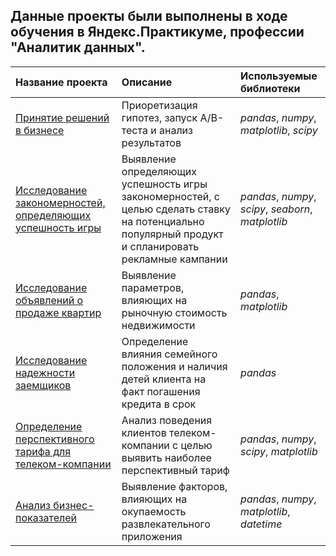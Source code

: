 ## Данные проекты были выполнены в ходе обучения в Яндекс.Практикуме, профессии "Аналитик данных".

| Название проекта | Описание | Используемые библиотеки | 
| :---------------------- | :---------------------- | :---------------------- |
| [Принятие решений в бизнесе](checking_ab_test) | Приоретизация гипотез, запуск А/В-теста и анализ результатов | *pandas*, *numpy*, *matplotlib*, *scipy* |
| [Исследование закономерностей, определяющих успешность игры](games) | Выявление определяющих успешность игры закономерностей, с целью сделать ставку на потенциально популярный продукт и спланировать рекламные кампании| *pandas*, *numpy*, *scipy*, *seaborn*, *matplotlib* |
| [Исследование объявлений о продаже квартир](real_estate) | Выявление параметров, влияющих на рыночную стоимость недвижимости | *pandas*, *matplotlib* |
| [Исследование надежности заемщиков](reliability_of_borrowers) | Определение влияния семейного положения и наличия детей клиента на факт погашения кредита в срок | *pandas* |
| [Определение перспективного тарифа для телеком-компании](telecom_tariff) | Анализ поведения клиентов телеком-компании с целью выявить наиболее перспективный тариф | *pandas*, *numpy*, *scipy*, *matplotlib* |
| [Анализ бизнес-показателей](unit_economy) | Выявление факторов, влияющих на окупаемость развлекательного приложения  | *pandas*, *numpy*, *matplotlib*, *datetime* |
